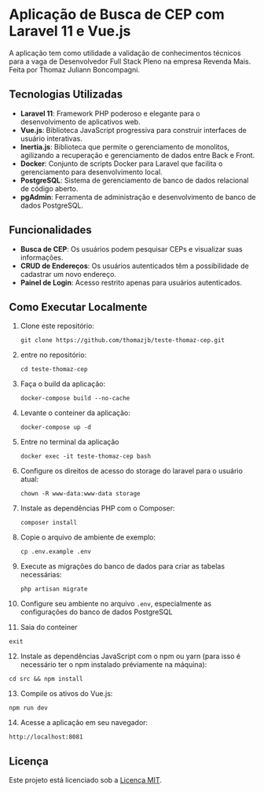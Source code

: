 # Aplicação de Busca de CEP com Laravel 11 e Vue.js 

A aplicação tem como utilidade a validação de conhecimentos técnicos para a vaga de Desenvolvedor Full Stack Pleno na empresa Revenda Mais.
Feita por Thomaz Juliann Boncompagni.

## Tecnologias Utilizadas

- **Laravel 11**: Framework PHP poderoso e elegante para o desenvolvimento de aplicativos web.
- **Vue.js**: Biblioteca JavaScript progressiva para construir interfaces de usuário interativas.
- **Inertia.js**: Biblioteca que permite o gerenciamento de monolitos, agilizando a recuperação e gerenciamento de dados entre Back e Front.
- **Docker**: Conjunto de scripts Docker para Laravel que facilita o gerenciamento para desenvolvimento local.
- **PostgreSQL**: Sistema de gerenciamento de banco de dados relacional de código aberto.
- **pgAdmin**: Ferramenta de administração e desenvolvimento de banco de dados PostgreSQL.

## Funcionalidades

- **Busca de CEP**: Os usuários podem pesquisar CEPs e visualizar suas informações.
- **CRUD de Endereços**: Os usuários autenticados têm a possibilidade de cadastrar um novo endereço.
- **Painel de Login**: Acesso restrito apenas para usuários autenticados.

## Como Executar Localmente

1. Clone este repositório:

   ```
   git clone https://github.com/thomazjb/teste-thomaz-cep.git
   ```

2. entre no repositório:

   ```
   cd teste-thomaz-cep
   ```

3. Faça o build da aplicação:

   ```
   docker-compose build --no-cache
   ```

4. Levante o conteiner da aplicação:

   ```
   docker-compose up -d
   ```
   
5. Entre no terminal da aplicação 

   ```
   docker exec -it teste-thomaz-cep bash
   ```
   
6. Configure os direitos de acesso do storage do laravel para o usuário atual:

   ```
   chown -R www-data:www-data storage
   ```

7. Instale as dependências PHP com o Composer:

   ```
   composer install
   ```

8. Copie o arquivo de ambiente de exemplo:

   ```
   cp .env.example .env
   ```
   
9. Execute as migrações do banco de dados para criar as tabelas necessárias:

   ```
   php artisan migrate
   ```

10. Configure seu ambiente no arquivo `.env`, especialmente as configurações do banco de dados PostgreSQL 

11. Saia do conteiner

   ```
   exit
   ```

12. Instale as dependências JavaScript com o npm ou yarn (para isso é necessário ter o npm instalado préviamente na máquina):

   ```
   cd src && npm install
   ```

13. Compile os ativos do Vue.js:

   ```
   npm run dev
   ```

14. Acesse a aplicação em seu navegador:

   ```
   http://localhost:8081
   ```

## Licença

Este projeto está licenciado sob a [Licença MIT](LICENSE).

